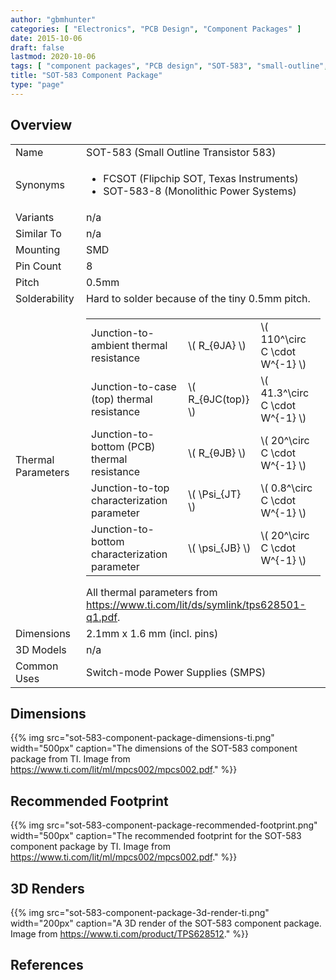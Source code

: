 ```yaml
---
author: "gbmhunter"
categories: [ "Electronics", "PCB Design", "Component Packages" ]
date: 2015-10-06
draft: false
lastmod: 2020-10-06
tags: [ "component packages", "PCB design", "SOT-583", "small-outline", "transistor", "FCSOT" ]
title: "SOT-583 Component Package"
type: "page"
---
```


## Overview

<table>
  <tbody>
    <tr>
      <td>Name</td>
      <td>SOT-583 (Small Outline Transistor 583)</td>
    </tr>
    <tr>
      <td>Synonyms</td>
      <td>
        <ul>
          <li>FCSOT (Flipchip SOT, Texas Instruments)</li>
          <li>SOT-583-8 (Monolithic Power Systems)</li>
        </ul>
      </td>
    </tr>
    <tr>
      <td>Variants</td>
      <td>n/a</td>
    </tr>
    <tr>
      <td>Similar To</td>
      <td>n/a</td>
    </tr>
    <tr>
      <td>Mounting</td>
      <td>SMD</td>
    </tr>
    <tr>
      <td>Pin Count</td>
      <td>8</td>
    </tr>
    <tr>
      <td>Pitch</td>
      <td>0.5mm</td>
    </tr>
    <tr>
      <td>Solderability</td>
      <td>Hard to solder because of the tiny 0.5mm pitch.</td>
    </tr>
    <tr>
      <td>Thermal Parameters</td>
      <td>
        <table>
          <tr>
            <td>Junction-to-ambient thermal resistance</td>
            <td>\( R_{θJA} \)</td>
            <td>\( 110^\circ C \cdot W^{-1} \)</td>
          </tr>
          <tr>
            <td>Junction-to-case (top) thermal resistance</td>
            <td>\( R_{θJC(top)} \)</td>
            <td>\( 41.3^\circ C \cdot W^{-1} \)</td>
          </tr>
          <tr>
            <td>Junction-to-bottom (PCB) thermal resistance</td>
            <td>\( R_{θJB} \)</td>
            <td>\( 20^\circ C \cdot W^{-1} \)</td>
          </tr>
          <tr>
            <td>Junction-to-top characterization parameter</td>
            <td>\( \Psi_{JT} \)</td>
            <td>\( 0.8^\circ C \cdot W^{-1} \)</td>
          </tr>
          <tr>
            <td>Junction-to-bottom characterization parameter</td>
            <td>\( \psi_{JB} \)</td>
            <td>\( 20^\circ C \cdot W^{-1} \)</td>
          </tr>
        </table>
        All thermal parameters from <a href="https://www.ti.com/lit/ds/symlink/tps628501-q1.pdf">https://www.ti.com/lit/ds/symlink/tps628501-q1.pdf</a>.     
      </td>
    </tr>
    <tr>
      <td>Dimensions</td>
      <td>2.1mm x 1.6 mm (incl. pins)</td>
    </tr>
    <tr>
      <td>3D Models</td>
      <td>n/a</td>
    </tr>
    <tr>
      <td>Common Uses</td>
      <td>Switch-mode Power Supplies (SMPS)</td>
    </tr>
  </tbody>
</table>

## Dimensions

{{% img src="sot-583-component-package-dimensions-ti.png" width="500px" caption="The dimensions of the SOT-583 component package from TI. Image from https://www.ti.com/lit/ml/mpcs002/mpcs002.pdf." %}}

## Recommended Footprint

{{% img src="sot-583-component-package-recommended-footprint.png" width="500px" caption="The recommended footprint for the SOT-583 component package by TI. Image from https://www.ti.com/lit/ml/mpcs002/mpcs002.pdf." %}}

## 3D Renders

{{% img src="sot-583-component-package-3d-render-ti.png" width="200px" caption="A 3D render of the SOT-583 component package. Image from https://www.ti.com/product/TPS628512." %}}

## References

[^ti-tps628501-datasheet]: <https://www.ti.com/lit/ds/symlink/tps628501-q1.pdf>